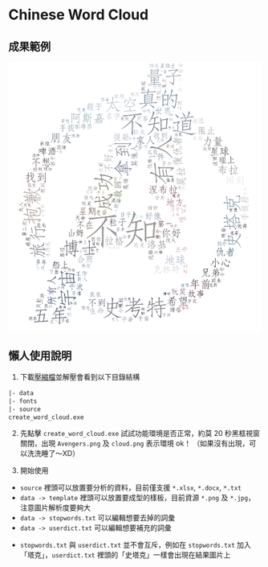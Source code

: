 # Chinese Word Cloud

## 成果範例

![Sample](https://github.com/mystic01/ChineseWordCloud/blob/master/dist/Avengers.png)

## 懶人使用說明
1. 下載[壓縮檔](https://github.com/mystic01/ChineseWordCloud/raw/master/dist/create_word_cloud.zip)並解壓會看到以下目錄結構
```
|- data
|- fonts
|- source
create_word_cloud.exe
```
2. 先點擊 `create_word_cloud.exe` 試試功能環境是否正常，約莫 20 秒黑框視窗關閉，出現 `Avengers.png` 及 `cloud.png` 表示環境 ok！
（如果沒有出現，可以洗洗睡了～XD）

3. 開始使用
- `source` 裡頭可以放置要分析的資料，目前僅支援 `*.xlsx`, `*.docx`, `*.txt`
- `data -> template` 裡頭可以放置要成型的樣板，目前資源 `*.png` 及 `*.jpg`，注意圖片解析度要夠大
- `data -> stopwords.txt` 可以編輯想要去掉的詞彙
- `data -> userdict.txt` 可以編輯想要補充的詞彙
* `stopwords.txt` 與 `userdict.txt` 並不會互斥，例如在 `stopwords.txt` 加入「塔克」，`userdict.txt` 裡頭的「史塔克」一樣會出現在結果圖片上
